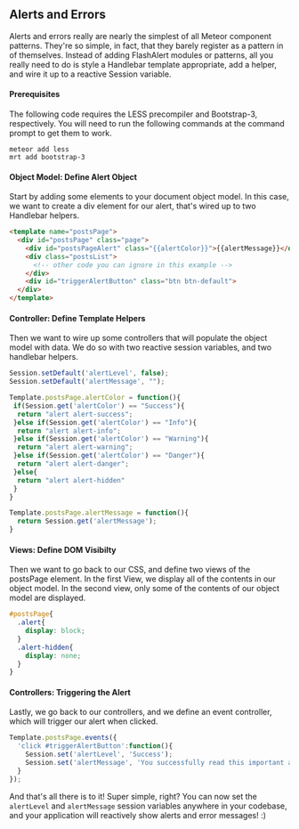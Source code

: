 ## Alerts and Errors  

Alerts and errors really are nearly the simplest of all Meteor component patterns.  They're so simple, in fact, that they barely register as a pattern in of themselves.  Instead of adding FlashAlert modules or patterns, all you really need to do is style a Handlebar template appropriate, add a helper, and wire it up to a reactive Session variable.

#### Prerequisites  

The following code requires the LESS precompiler and Bootstrap-3, respectively.  You will need to run the following commands at the command prompt to get them to work.
````
meteor add less
mrt add bootstrap-3
````

#### Object Model:  Define Alert Object
Start by adding some elements to your document object model.  In this case, we want to create a div element for our alert, that's wired up to two Handlebar helpers.  

````html
<template name="postsPage">
  <div id="postsPage" class="page">
    <div id="postsPageAlert" class="{{alertColor}}">{{alertMessage}}</div>
    <div class="postsList">
      <!-- other code you can ignore in this example -->
    </div>
    <div id="triggerAlertButton" class="btn btn-default">
  </div>
</template>
````

#### Controller:  Define Template Helpers  
Then we want to wire up some controllers that will populate the object model with data.  We do so with two reactive session variables, and two handlebar helpers.

````js
Session.setDefault('alertLevel', false);
Session.setDefault('alertMessage', "");

Template.postsPage.alertColor = function(){
 if(Session.get('alertColor') == "Success"){
  return "alert alert-success";
 }else if(Session.get('alertColor') == "Info"){
  return "alert alert-info";
 }else if(Session.get('alertColor') == "Warning"){
  return "alert alert-warning";
 }else if(Session.get('alertColor') == "Danger"){
  return "alert alert-danger";
 }else{
  return "alert alert-hidden"
 }
}

Template.postsPage.alertMessage = function(){
  return Session.get('alertMessage');
}
````


#### Views: Define DOM Visibilty
Then we want to go back to our CSS, and define two views of the postsPage element.  In the first View, we display all of the contents in our object model.  In the second view, only some of the contents of our object model are displayed.  

````css
#postsPage{
  .alert{
    display: block;
  }
  .alert-hidden{
    display: none;
  }
}
````

#### Controllers:  Triggering the Alert
Lastly, we go back to our controllers, and we define an event controller, which will trigger our alert when clicked.  

````js
Template.postsPage.events({
  'click #triggerAlertButton':function(){
    Session.set('alertLevel', 'Success');
    Session.set('alertMessage', 'You successfully read this important alert message.');
  }
});
````

And that's all there is to it!  Super simple, right?  You can now set the ``alertLevel`` and ``alertMessage`` session variables anywhere in your codebase, and your application will reactively show alerts and error messages!  :)
